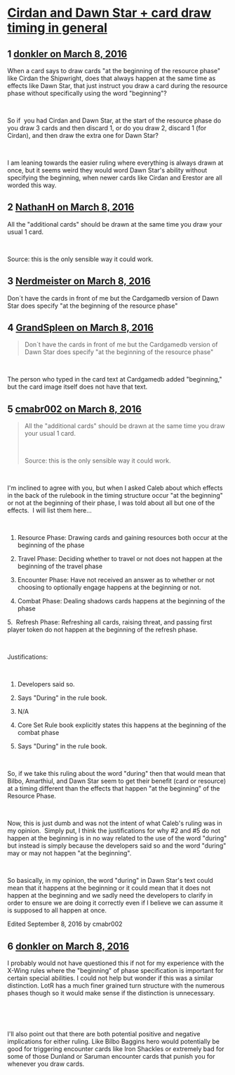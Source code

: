 # [Cirdan and Dawn Star + card draw timing in general](https://community.fantasyflightgames.com/topic/204887-cirdan-and-dawn-star-card-draw-timing-in-general/)

## 1 [donkler on March 8, 2016](https://community.fantasyflightgames.com/topic/204887-cirdan-and-dawn-star-card-draw-timing-in-general/?do=findComment&comment=2090285)

When a card says to draw cards "at the beginning of the resource phase" like Cirdan the Shipwright, does that always happen at the same time as effects like Dawn Star, that just instruct you draw a card during the resource phase without specifically using the word "beginning"?

 

So if  you had Cirdan and Dawn Star, at the start of the resource phase do you draw 3 cards and then discard 1, or do you draw 2, discard 1 (for Cirdan), and then draw the extra one for Dawn Star?

 

I am leaning towards the easier ruling where everything is always drawn at once, but it seems weird they would word Dawn Star's ability without specifying the beginning, when newer cards like Cirdan and Erestor are all worded this way.

## 2 [NathanH on March 8, 2016](https://community.fantasyflightgames.com/topic/204887-cirdan-and-dawn-star-card-draw-timing-in-general/?do=findComment&comment=2090313)

All the "additional cards" should be drawn at the same time you draw your usual 1 card.

 

Source: this is the only sensible way it could work.

## 3 [Nerdmeister on March 8, 2016](https://community.fantasyflightgames.com/topic/204887-cirdan-and-dawn-star-card-draw-timing-in-general/?do=findComment&comment=2090509)

Don´t have the cards in front of me but the Cardgamedb version of Dawn Star does specify "at the beginning of the resource phase"

## 4 [GrandSpleen on March 8, 2016](https://community.fantasyflightgames.com/topic/204887-cirdan-and-dawn-star-card-draw-timing-in-general/?do=findComment&comment=2090706)

> Don´t have the cards in front of me but the Cardgamedb version of Dawn Star does specify "at the beginning of the resource phase"

 

The person who typed in the card text at Cardgamedb added "beginning," but the card image itself does not have that text.

## 5 [cmabr002 on March 8, 2016](https://community.fantasyflightgames.com/topic/204887-cirdan-and-dawn-star-card-draw-timing-in-general/?do=findComment&comment=2090747)

> All the "additional cards" should be drawn at the same time you draw your usual 1 card.
> 
>  
> 
> Source: this is the only sensible way it could work.

 

I'm inclined to agree with you, but when I asked Caleb about which effects in the back of the rulebook in the timing structure occur "at the beginning" or not at the beginning of their phase, I was told about all but one of the effects.  I will list them here...

 

1. Resource Phase: Drawing cards and gaining resources both occur at the beginning of the phase

2. Travel Phase: Deciding whether to travel or not does not happen at the beginning of the travel phase

3. Encounter Phase: Have not received an answer as to whether or not choosing to optionally engage happens at the beginning or not.

4. Combat Phase: Dealing shadows cards happens at the beginning of the phase

5.  Refresh Phase: Refreshing all cards, raising threat, and passing first player token do not happen at the beginning of the refresh phase.

 

Justifications:

 

1. Developers said so.

2. Says "During" in the rule book.

3. N/A

4. Core Set Rule book explicitly states this happens at the beginning of the combat phase

5. Says "During" in the rule book.

 

So, if we take this ruling about the word "during" then that would mean that Bilbo, Amarthiul, and Dawn Star seem to get their benefit (card or resource) at a timing different than the effects that happen "at the beginning" of the Resource Phase.

 

Now, this is just dumb and was not the intent of what Caleb's ruling was in my opinion.  Simply put, I think the justifications for why #2 and #5 do not happen at the beginning is in no way related to the use of the word "during" but instead is simply because the developers said so and the word "during" may or may not happen "at the beginning".

 

So basically, in my opinion, the word "during" in Dawn Star's text could mean that it happens at the beginning or it could mean that it does not happen at the beginning and we sadly need the developers to clarify in order to ensure we are doing it correctly even if I believe we can assume it is supposed to all happen at once.

Edited September 8, 2016 by cmabr002

## 6 [donkler on March 8, 2016](https://community.fantasyflightgames.com/topic/204887-cirdan-and-dawn-star-card-draw-timing-in-general/?do=findComment&comment=2090976)

I probably would not have questioned this if not for my experience with the X-Wing rules where the "beginning" of phase specification is important for certain special abilities. I could not help but wonder if this was a similar distinction. LotR has a much finer grained turn structure with the numerous phases though so it would make sense if the distinction is unnecessary.

 

 

I'll also point out that there are both potential positive and negative implications for either ruling. Like Bilbo Baggins hero would potentially be good for triggering encounter cards like Iron Shackles or extremely bad for some of those Dunland or Saruman encounter cards that punish you for whenever you draw cards.

